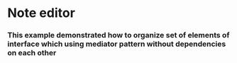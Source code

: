 # Note editor
### This example demonstrated how to organize set of elements of interface which using mediator pattern without dependencies on each other